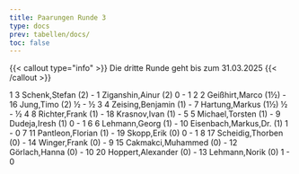 ```yaml
---
title: Paarungen Runde 3
type: docs
prev: tabellen/docs/
toc: false
---
```


{{< callout type="info" >}}
Die dritte Runde geht bis zum 31.03.2025
{{< /callout >}}


<runde>
1	3	Schenk,Stefan		(2)	-	1	Ziganshin,Ainur		(2)	0	-	1	 
2	2	Geißhirt,Marco		(1½)	-	16	Jung,Timo		(2)	½	-	½	 
3	4	Zeising,Benjamin		(1)	-	7	Hartung,Markus		(1½)	½	-	½	 
4	8	Richter,Frank		(1)	-	18	Krasnov,Ivan		(1)		-		 
5	5	Michael,Torsten		(1)	-	9	Dudeja,Iresh		(1)	0	-	1	 
6	6	Lehmann,Georg		(1)	-	10	Eisenbach,Markus,Dr.		(1)	1	-	0	 
7	11	Pantleon,Florian		(1)	-	19	Skopp,Erik		(0)	0	-	1	 
8	17	Scheidig,Thorben		(0)	-	14	Winger,Frank		(0)		-		 
9	15	Cakmakci,Muhammed		(0)	-	12	Görlach,Hanna		(0)		-		 
10	20	Hoppert,Alexander		(0)	-	13	Lehmann,Norik		(0)	1	-	0	 
</runde>